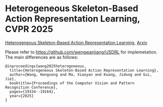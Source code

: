 # Heterogeneous Skeleton-Based Action Representation Learning, CVPR 2025
[Heterogeneous Skeleton-Based Action Representation Learning](https://openaccess.thecvf.com/content/CVPR2025/papers/Wang_Heterogeneous_Skeleton-Based_Action_Representation_Learning_CVPR_2025_paper.pdf), [Arxiv](https://arxiv.org/abs/2506.03481) 

Please refer to https://github.com/wengwanjiang/USDRL for implemetation. The main differences are as follows:

```
@inproceedings{wang2025heterogeneous,
  title={Heterogeneous Skeleton-Based Action Representation Learning},
  author={Wang, Hongsong and Ma, Xiaoyan and Kuang, Jidong and Gui, Jie},
  booktitle={Proceedings of the Computer Vision and Pattern Recognition Conference},
  pages={19154--19164},
  year={2025}
}
